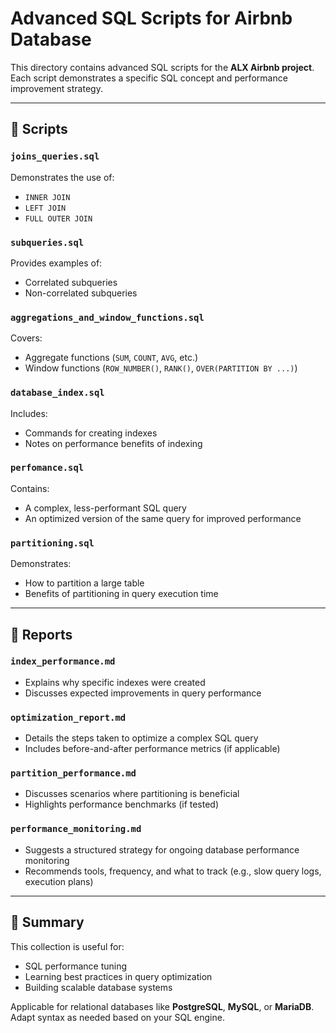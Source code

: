 # Advanced SQL Scripts for Airbnb Database

This directory contains advanced SQL scripts for the **ALX Airbnb project**.  
Each script demonstrates a specific SQL concept and performance improvement strategy.

---

## 📁 Scripts

### `joins_queries.sql`
Demonstrates the use of:
- `INNER JOIN`
- `LEFT JOIN`
- `FULL OUTER JOIN`

### `subqueries.sql`
Provides examples of:
- Correlated subqueries  
- Non-correlated subqueries

### `aggregations_and_window_functions.sql`
Covers:
- Aggregate functions (`SUM`, `COUNT`, `AVG`, etc.)  
- Window functions (`ROW_NUMBER()`, `RANK()`, `OVER(PARTITION BY ...)`)

### `database_index.sql`
Includes:
- Commands for creating indexes  
- Notes on performance benefits of indexing

### `perfomance.sql`
Contains:
- A complex, less-performant SQL query  
- An optimized version of the same query for improved performance

### `partitioning.sql`
Demonstrates:
- How to partition a large table  
- Benefits of partitioning in query execution time

---

## 📄 Reports

### `index_performance.md`
- Explains why specific indexes were created  
- Discusses expected improvements in query performance

### `optimization_report.md`
- Details the steps taken to optimize a complex SQL query  
- Includes before-and-after performance metrics (if applicable)

### `partition_performance.md`
- Discusses scenarios where partitioning is beneficial  
- Highlights performance benchmarks (if tested)

### `performance_monitoring.md`
- Suggests a structured strategy for ongoing database performance monitoring  
- Recommends tools, frequency, and what to track (e.g., slow query logs, execution plans)

---

## 📌 Summary

This collection is useful for:
- SQL performance tuning
- Learning best practices in query optimization
- Building scalable database systems

Applicable for relational databases like **PostgreSQL**, **MySQL**, or **MariaDB**.  
Adapt syntax as needed based on your SQL engine.
